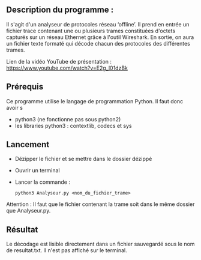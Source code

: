 ## Description du programme :

Il s'agit d'un analyseur de protocoles réseau ‘offline’. Il prend en entrée un fichier trace contenant une ou plusieurs trames constituées d'octets capturés sur un réseau Ethernet grâce à l'outil Wireshark. En sortie, on aura un fichier texte formaté qui décode chacun des protocoles des différentes trames.



Lien de la vidéo YouTube de présentation : https://www.youtube.com/watch?v=E2g_l01dzBk

## Prérequis

Ce programme utilise le langage de programmation Python. Il faut donc avoir s

* python3 (ne fonctionne pas sous python2)
* les libraries python3 : contextlib, codecs et sys

## Lancement

* Dézipper le fichier et se mettre dans le dossier dézippé
* Ouvrir un terminal
* Lancer la commande :

  ```
  python3 Analyseur.py <nom_du_fichier_trame>
  ```

Attention : Il faut que le fichier contenant la trame soit dans le même dossier que Analyseur.py.

## Résultat

Le décodage est lisible directement dans un fichier sauvegardé sous le nom de resultat.txt. Il n'est pas affiché sur le terminal.